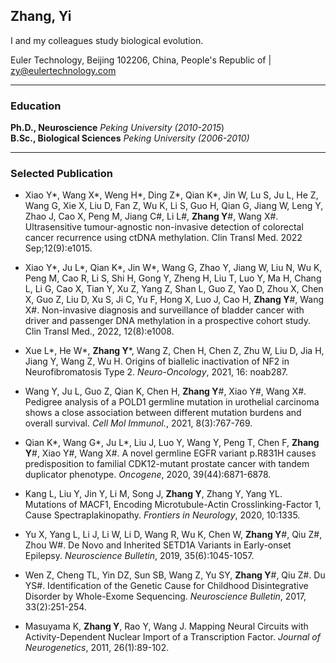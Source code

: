 ## Zhang, Yi

I and my colleagues study biological evolution.  

Euler Technology, Beijing 102206, China, People's Republic of | zy@eulertechnology.com

****

### Education

**Ph.D., Neuroscience**   *Peking University  (2010-2015*)    
**B.Sc., Biological Sciences**  *Peking University  (2006-2010)*    

****

### Selected Publication

- Xiao Y\*, Wang X\*, Weng H\*, Ding Z\*, Qian K\*, Jin W, Lu S, Ju L, He Z, Wang G, Xie X, Liu D, Fan Z, Wu K, Li S, Guo H, Qian G, Jiang W, Leng Y, Zhao J, Cao X, Peng M, Jiang C\#, Li L\#, **Zhang Y**\#, Wang X\#. Ultrasensitive tumour-agnostic non-invasive detection of colorectal cancer recurrence using ctDNA methylation. Clin Transl Med. 2022 Sep;12(9):e1015. 

- Xiao Y\*, Ju L\*, Qian K\*, Jin W\*, Wang G, Zhao Y, Jiang W, Liu N, Wu K, Peng M, Cao R, Li S, Shi H, Gong Y, Zheng H, Liu T, Luo Y, Ma H, Chang L, Li G, Cao X, Tian Y, Xu Z, Yang Z, Shan L, Guo Z, Yao D, Zhou X, Chen X, Guo Z, Liu D, Xu S, Ji C, Yu F, Hong X, Luo J, Cao H, **Zhang Y**\#, Wang X\#. Non-invasive diagnosis and surveillance of bladder cancer with driver and passenger DNA methylation in a prospective cohort study. Clin Transl Med., 2022, 12(8):e1008. 

- Xue L\*, He W\*, **Zhang Y**\*, Wang Z, Chen H, Chen Z, Zhu W, Liu D, Jia H, Jiang Y, Wang Z, Wu H. Origins of biallelic inactivation of NF2 in Neurofibromatosis Type 2. *Neuro-Oncology*, 2021, 16: noab287.  
 
- Wang Y, Ju L, Guo Z, Qian K, Chen H, **Zhang Y**\#, Xiao Y\#, Wang X\#. Pedigree analysis of a POLD1 germline mutation in urothelial carcinoma shows a close association between different mutation burdens and overall survival. *Cell Mol Immunol.*, 2021, 8(3):767-769.   

- Qian K\*, Wang G\*, Ju L\*, Liu J, Luo Y, Wang Y, Peng T, Chen F, **Zhang Y**\#, Xiao Y\#, Wang X\#. A novel germline EGFR variant p.R831H causes predisposition to familial CDK12-mutant prostate cancer with tandem duplicator phenotype. *Oncogene*, 2020, 39(44):6871-6878.   

- Kang L, Liu Y, Jin Y, Li M, Song J, **Zhang Y**, Zhang Y, Yang YL. Mutations of MACF1, Encoding Microtubule-Actin Crosslinking-Factor 1, Cause Spectraplakinopathy. *Frontiers in Neurology*, 2020, 10:1335. 

- Yu X, Yang L, Li J, Li W, Li D, Wang R, Wu K, Chen W, **Zhang Y**\#, Qiu Z\#, Zhou W\#. De Novo and Inherited SETD1A Variants in Early-onset Epilepsy. *Neuroscience Bulletin*, 2019, 35(6):1045-1057.  

- Wen Z, Cheng TL, Yin DZ, Sun SB, Wang Z, Yu SY, **Zhang Y**\#, Qiu Z\#. Du YS\#. Identification of the Genetic Cause for Childhood Disintegrative Disorder by Whole-Exome Sequencing. *Neuroscience Bulletin*, 2017, 33(2):251-254.  

- Masuyama K, **Zhang Y**, Rao Y, Wang J. Mapping Neural Circuits with Activity-Dependent Nuclear Import of a Transcription Factor. *Journal of Neurogenetics*, 2011, 26(1):89-102.   





